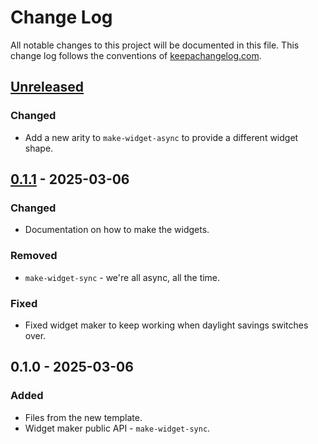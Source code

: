 # Change Log
All notable changes to this project will be documented in this file. This change log follows the conventions of [keepachangelog.com](http://keepachangelog.com/).

## [Unreleased]
### Changed
- Add a new arity to `make-widget-async` to provide a different widget shape.

## [0.1.1] - 2025-03-06
### Changed
- Documentation on how to make the widgets.

### Removed
- `make-widget-sync` - we're all async, all the time.

### Fixed
- Fixed widget maker to keep working when daylight savings switches over.

## 0.1.0 - 2025-03-06
### Added
- Files from the new template.
- Widget maker public API - `make-widget-sync`.

[Unreleased]: https://sourcehost.site/your-name/clojure-4ever/compare/0.1.1...HEAD
[0.1.1]: https://sourcehost.site/your-name/clojure-4ever/compare/0.1.0...0.1.1
